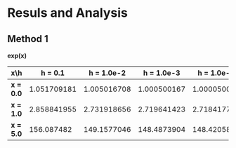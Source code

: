 # Resuls and Analysis

## Method 1

<b> exp(x) </b>

|x\h               |h = 0.1    |h = 1.0e-2 |h = 1.0e-3 |h = 1.0e-4 |h = 1.0e-5 |h = 1.0e-7          |h = 1.0e-9        |h = 1.0e-11 |Exact value  |
|---               |---        |---        |---        |---        |---        |---                 |---               |---         |---          |
|<b>x = 0.0 </b>   |1.051709181|1.005016708|1.000500167|1.000050002|1.000005   |1.000000049         |<b>1.000000083</b>|1.000000083 |1.0          |
|<b>x = 1.0 </b>   |2.858841955|2.731918656|2.719641423|2.718417747|2.71829542 |<b>2.718281968</b>  |2.718282044       |2.718314462 |2.7182818284 |
|<b>x = 5.0 </b>   |156.087482 |149.1577046|148.4873904|148.42058  |148.4139012|148.413167          |<b>148.4131644</b>|148.4124823 |148.413159102|
